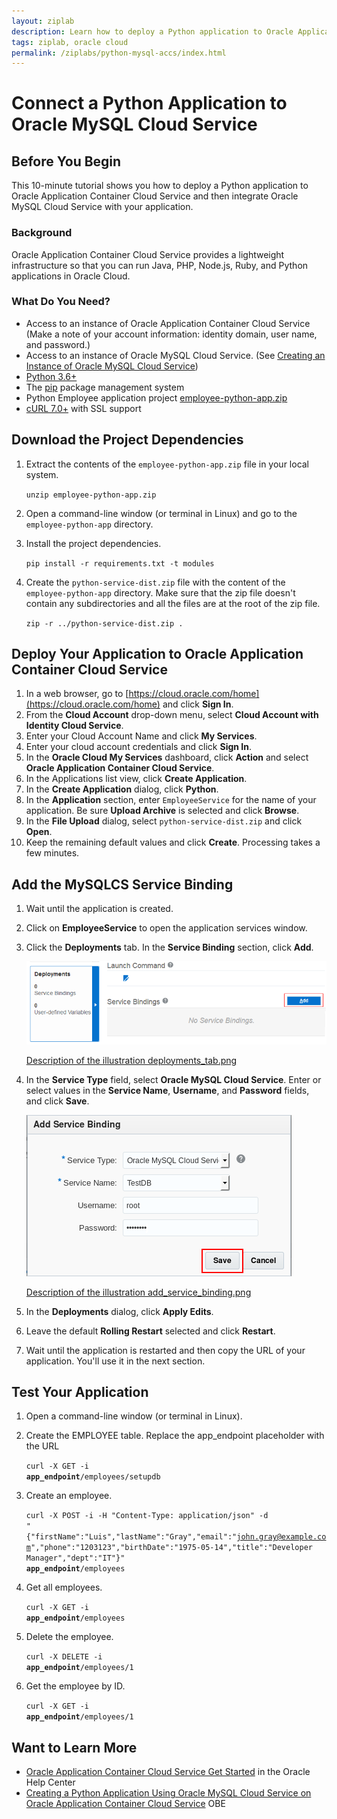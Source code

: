 ```yaml
---
layout: ziplab
description: Learn how to deploy a Python application to Oracle Application Container Cloud Service and then integrate Oracle MySQL Cloud Service with your application.
tags: ziplab, oracle cloud
permalink: /ziplabs/python-mysql-accs/index.html
---
```

# Connect a Python Application to Oracle MySQL Cloud Service #

## Before You Begin ##
This 10-minute tutorial shows you how to deploy a Python application to Oracle Application Container Cloud Service and then integrate Oracle MySQL Cloud Service with your application.
                            
### Background ###
Oracle Application Container Cloud Service provides a lightweight infrastructure so that you can run Java, PHP, Node.js, Ruby, and Python applications in Oracle Cloud. 

### What Do You Need? ###

* Access to an instance of Oracle Application Container Cloud Service (Make a note of your account information: identity domain, user name, and password.)
* Access to an instance of Oracle MySQL Cloud Service. (See [Creating an Instance of Oracle MySQL Cloud Service](https://apexapps.oracle.com/pls/apex/f?p=44785:112:0::::P112_CONTENT_ID:19922))
* [Python 3.6+](https://www.python.org/downloads/)
* The [pip](https://pip.pypa.io/en/stable/installing/) package management system
* Python Employee application project [employee-python-app.zip](files/employee-python-app.zip)
* [cURL 7.0+](http://curl.haxx.se/download.html) with SSL support

## Download the Project Dependencies ##
1. Extract the contents of the `employee-python-app.zip` file in your local system.

    `unzip employee-python-app.zip`

2. Open a command-line window (or terminal in Linux) and go to the `employee-python-app` directory.
3. Install the project dependencies.

   `pip install -r requirements.txt -t modules`
4. Create the `python-service-dist.zip` file with the content of the `employee-python-app` directory. Make sure that the zip file doesn't contain any subdirectories and all the files are at the root of the zip file.

    `zip -r ../python-service-dist.zip .`

## Deploy Your Application to Oracle Application Container Cloud Service ##
1. In a web browser, go to [https://cloud.oracle.com/home](https://cloud.oracle.com/home) and click **Sign In**.
2. From the **Cloud Account** drop-down menu, select **Cloud Account with Identity Cloud Service**.
3. Enter your Cloud Account Name and click **My Services**.
4. Enter your cloud account credentials and click **Sign In**.
5. In the **Oracle Cloud My Services** dashboard, click **Action** and select **Oracle Application Container Cloud Service**.
6. In the Applications list view, click **Create Application**.
7. In the **Create Application** dialog, click **Python**.
8. In the **Application** section, enter `EmployeeService` for the name of your application. Be sure **Upload Archive** is selected and click **Browse**.
9. In the **File Upload** dialog, select `python-service-dist.zip` and click **Open**.
10. Keep the remaining default values and click **Create**. Processing takes a few minutes.

## Add the MySQLCS Service Binding ##
1. Wait until the application is created.
2. Click on **EmployeeService** to open the application services window.
3. Click the **Deployments** tab. In the **Service Binding** section, click **Add**.

   ![deployments_tab.jpg](img/deployments_tab.png)

   [Description of the illustration deployments_tab.png](files/deployments_tab.txt)

4. In the **Service Type** field, select **Oracle MySQL Cloud Service**. Enter or select values in the **Service Name**, **Username**, and **Password** fields, and click **Save**.

   ![add_service_binding.jpg](img/add_service_binding.png)

   [Description of the illustration add_service_binding.png](files/add_service_binding.txt)

5. In the **Deployments** dialog, click **Apply Edits**.
6. Leave the default **Rolling Restart** selected and click **Restart**.
7. Wait until the application is restarted and then copy the URL of your application. You'll use it in the next section.

## Test Your Application ##
1. Open a command-line window (or terminal in Linux).
2. Create the EMPLOYEE table. Replace the app_endpoint placeholder with the URL

   <code>curl -X GET -i <strong>app_endpoint</strong>/employees/setupdb</code>

3. Create an employee. 
   
   <code>curl -X POST -i -H "Content-Type: application/json" -d "{\"firstName\":\"Luis\",\"lastName\":\"Gray\",\"email\":\"john.gray@example.com\",\"phone\":\"1203123\",\"birthDate\":\"1975-05-14\",\"title\":\"Developer Manager\",\"dept\":\"IT\"}" <strong>app_endpoint</strong>/employees</code>

4. Get all employees.

   <code>curl -X GET -i <strong>app_endpoint</strong>/employees</code>

5. Delete the employee.

   <code>curl -X DELETE -i <strong>app_endpoint</strong>/employees/1</code>

6. Get the employee by ID.

   <code>curl -X GET -i <strong>app_endpoint</strong>/employees/1</code>

## Want to Learn More ##

* [Oracle Application Container Cloud Service Get Started](http://www.oracle.com/pls/topic/lookup?ctx=cloud&id=apaasgs) in the Oracle Help Center
* [Creating a Python Application Using Oracle MySQL Cloud Service on Oracle Application Container Cloud Service](https://apexapps.oracle.com/pls/apex/f?p=44785:112:16396753825687::::P112_CONTENT_ID:20165) OBE
